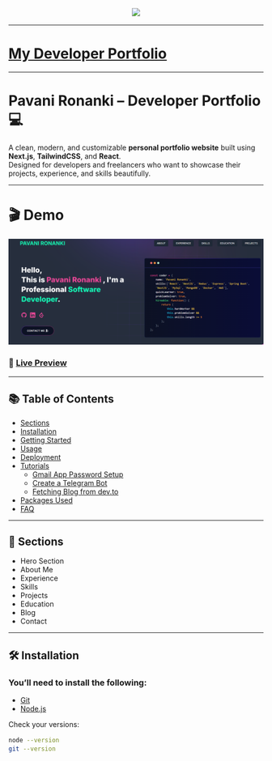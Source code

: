<p align="center" width="100%">
  <img height="100" src="https://github.com/pavanironanki/developer-portfolio/assets/77630868/c0064908-cd5f-4751-a77c-eba90a62b55c">
</p>

---

# [My Developer Portfolio](https://github.com/pavanironanki/developer-portfolio)

---

# Pavani Ronanki – Developer Portfolio 💻

A clean, modern, and customizable **personal portfolio website** built using **Next.js**, **TailwindCSS**, and **React**.  
Designed for developers and freelancers who want to showcase their projects, experience, and skills beautifully.

---

# 🎬 Demo

![](./public/image/screen.png)

### 🔗 [Live Preview](https://pavanironanki.netlify.app/)

---

## 📚 Table of Contents

- [Sections](#sections)
- [Installation](#installation)
- [Getting Started](#getting-started)
- [Usage](#usage)
- [Deployment](#deployment)
- [Tutorials](#tutorials)
  - [Gmail App Password Setup](#gmail-app-password-setup)
  - [Create a Telegram Bot](#create-a-telegram-bot)
  - [Fetching Blog from dev.to](#fetching-blog-from-devto)
- [Packages Used](#packages-used)
- [FAQ](#faq)

---

## 🧩 Sections

- Hero Section  
- About Me  
- Experience  
- Skills  
- Projects  
- Education  
- Blog  
- Contact  

---

## 🛠️ Installation

### You’ll need to install the following:
- [Git](https://git-scm.com/downloads)
- [Node.js](https://nodejs.org/en/download/)

Check your versions:
```bash
node --version
git --version
